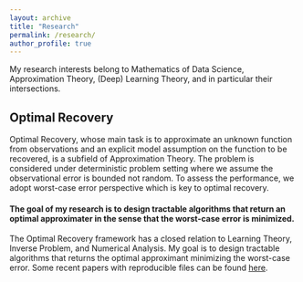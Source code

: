 ```yaml
---
layout: archive
title: "Research"
permalink: /research/
author_profile: true
---
```


My research interests belong to Mathematics of Data Science, Approximation Theory, (Deep) Learning Theory, and in particular their intersections.

## Optimal Recovery ##

Optimal Recovery, whose main task is to approximate an unknown function from observations and an explicit model assumption on the function to be recovered, is a subfield of Approximation Theory. The problem is considered under deterministic problem setting where we assume the observational error is bounded not random. To assess the performance, we adopt worst-case error perspective which is key to optimal recovery. 

#### The goal of my research is to design tractable algorithms that return an optimal approximater in the sense that the worst-case error is minimized. ####
 
 The Optimal Recovery framework has a closed relation to Learning Theory, Inverse Problem, and Numerical Analysis. My goal is to design tractable algorithms that returns the optimal approximant minimizing the worst-case error. Some recent papers with reproducible files can be found [here](https://github.com/liaochunyang/Optimal_Recovery). 
